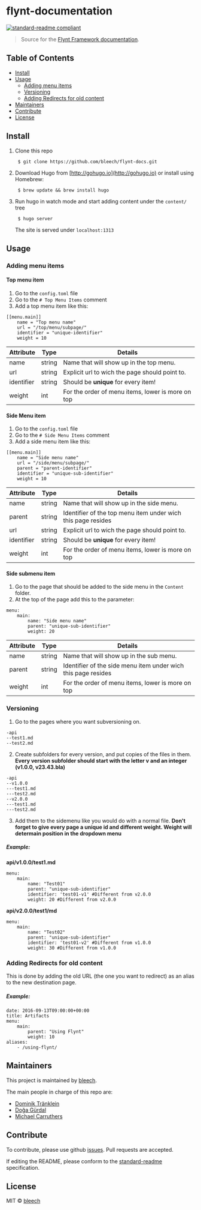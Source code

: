 # flynt-documentation
[![standard-readme compliant](https://img.shields.io/badge/readme%20style-standard-brightgreen.svg?style=flat-square)](https://github.com/RichardLitt/standard-readme)

> Source for the [Flynt Framework documentation](https://docs.flyntwp.com).

## Table of Contents

- [Install](#install)
- [Usage](#usage)
  - [Adding menu items](#adding-menu-items)
  - [Versioning](#versioning)
  - [Adding Redirects for old content](#adding-redirects-for-old-content)
- [Maintainers](#maintainers)
- [Contribute](#contribute)
- [License](#license)

## Install

1. Clone this repo

        $ git clone https://github.com/bleech/flynt-docs.git

2. Download Hugo from [http://gohugo.io](http://gohugo.io) or install using Homebrew:

        $ brew update && brew install hugo

3. Run hugo in watch mode and start adding content under the `content/` tree

        $ hugo server

    The site is served under `localhost:1313`

## Usage

### Adding menu items
#### Top menu item
1. Go to the `config.toml` file
2. Go to the `# Top Menu Items` comment
3. Add a top menu item like this:

```
[[menu.main]]
    name = "Top menu name"      
    url = "/top/menu/subpage/"
    identifier = "unique-identifier"
    weight = 10
```
|Attribute  |Type   |Details                                            |
|-----------|-------|-------------------------------------------------- |
|name       |string |Name that will show up in the top menu.            |  
|url        |string |Explicit url to wich the page should point to.     |
|identifier |string |Should be **unique** for every item!               | 
|weight     |int    |For the order of menu items, lower is more on top  |

#### Side Menu item
1. Go to the `config.toml` file
2. Go to the `# Side Menu Items` comment
3. Add a side menu item like this:

```
[[menu.main]]
    name = "Side menu name"      
    url = "/side/menu/subpage/"
    parent = "parent-identifier"
    identifier = "unique-sub-identifier"
    weight = 10
```
|Attribute  |Type   |Details                                            |
|-----------|-------|-------------------------------------------------- |
|name       |string |Name that will show up in the side menu.           |
|parent     |string |Identifier of the top menu item under wich this page resides|
|url        |string |Explicit url to wich the page should point to.     |
|identifier |string |Should be **unique** for every item!               | 
|weight     |int    |For the order of menu items, lower is more on top  |

#### Side submenu item
1. Go to the page that should be added to the side menu in the `Content` folder.
2. At the top of the page add this to the parameter:
```
menu:
    main: 
        name: "Side menu name"
        parent: "unique-sub-identifier"
        weight: 20
```
|Attribute  |Type   |Details                                            |
|-----------|-------|-------------------------------------------------- |
|name       |string |Name that will show up in the sub menu.           |
|parent     |string |Identifier of the side menu item under wich this page resides|
|weight     |int    |For the order of menu items, lower is more on top  |

### Versioning
1. Go to the pages where you want subversioning on.
```
-api
--test1.md
--test2.md
```
2. Create subfolders for every version, and put copies of the files in them. **Every version subfolder should start with the letter v and an integer (v1.0.0, v23.43.bla)**
```
-api
--v1.0.0
---test1.md
---test2.md
--v2.0.0
---test1.md
---test2.md
```

3. Add them to the sidemenu like you would do with a normal file. **Don't forget to give every page a unique id and different weight. Weight will determain position in the dropdown menu**


##### Example:
**api/v1.0.0/test1.md**
```
menu:
    main: 
        name: "Test01"
        parent: "unique-sub-identifier"
        identifier: 'test01-v1' #Different from v2.0.0
        weight: 20 #Different from v2.0.0
```
**api/v2.0.0/test1/md**
```
menu:
    main: 
        name: "Test02"
        parent: "unique-sub-identifier"
        identifier: 'test01-v2' #Different from v1.0.0
        weight: 30 #Different from v1.0.0
```

### Adding Redirects for old content

This is done by adding the old URL (the one you want to redirect) as an alias to the new destination page.

##### Example:
```
date: 2016-09-13T09:00:00+00:00
title: Artifacts
menu:
    main:
        parent: "Using Flynt"
        weight: 10
aliases:
    - /using-flynt/
```

## Maintainers

This project is maintained by [bleech](https://github.com/bleech).

The main people in charge of this repo are:

- [Dominik Tränklein](https://github.com/domtra)
- [Doğa Gürdal](https://github.com/Qakulukiam)
- [Michael Carruthers](https://github.com/emcarru)

## Contribute

To contribute, please use github [issues](https://github.com/flyntwp/flynt-docs/issues). Pull requests are accepted.

If editing the README, please conform to the [standard-readme](https://github.com/RichardLitt/standard-readme) specification.

## License

MIT © [bleech](https://www.bleech.de)
